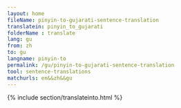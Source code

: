 ```yaml
---
layout: home
fileName: pinyin-to-gujarati-sentence-translation
translatein: pinyin_to_gujarati
folderName : translate
lang: gu
from: zh
to: gu
langname: pinyin-to
permalink: /gu/pinyin-to-gujarati-sentence-translation
tool: sentence-translations
matchurls: en&&zh&&gu
---
```

{% include section/translateinto.html %}
